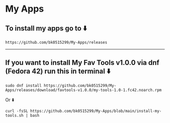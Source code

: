 # My Apps
## To install my apps go to ⬇️
``` 
https://github.com/bk0515299/My-Apps/releases
```
--------------------------------
## If you want to install My Fav Tools v1.0.0 via dnf (Fedora 42) run this in terminal ⬇️
``` 
sudo dnf install https://github.com/bk0515299/My-Apps/releases/download/favtools-v1.0.0/my-tools-1.0-1.fc42.noarch.rpm
```
Or ⬇️
``` 
curl -fsSL https://github.com/bk0515299/My-Apps/blob/main/install-my-tools.sh | bash
```
